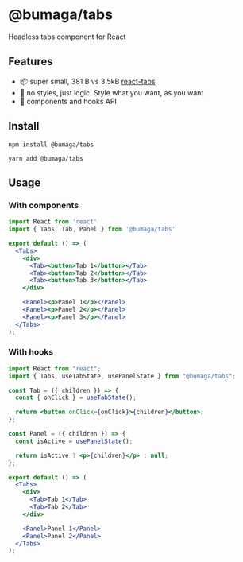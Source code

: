 # @bumaga/tabs

Headless tabs component for React

## Features

- 📦 super small, 381 B vs 3.5kB [react-tabs](https://github.com/reactjs/react-tabs) 
- 🚫 no styles, just logic. Style what you want, as you want
- 🎣 components and hooks API

## Install

```
npm install @bumaga/tabs
```

```
yarn add @bumaga/tabs
```

## Usage

### With components

```jsx
import React from 'react'
import { Tabs, Tab, Panel } from '@bumaga/tabs' 

export default () => (
  <Tabs>
    <div>
      <Tab><button>Tab 1</button></Tab>
      <Tab><button>Tab 2</button></Tab>
      <Tab><button>Tab 3</button></Tab>
    </div>

    <Panel><p>Panel 1</p></Panel>
    <Panel><p>Panel 2</p></Panel>
    <Panel><p>Panel 3</p></Panel>
  </Tabs>
);
```

### With hooks

```jsx
import React from "react";
import { Tabs, useTabState, usePanelState } from "@bumaga/tabs";

const Tab = ({ children }) => {
  const { onClick } = useTabState();

  return <button onClick={onClick}>{children}</button>;
};

const Panel = ({ children }) => {
  const isActive = usePanelState();

  return isActive ? <p>{children}</p> : null;
};

export default () => (
  <Tabs>
    <div>
      <Tab>Tab 1</Tab>
      <Tab>Tab 2</Tab>
    </div>

    <Panel>Panel 1</Panel>
    <Panel>Panel 2</Panel>
  </Tabs>
);
```
